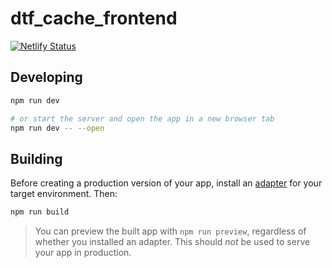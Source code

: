 # dtf_cache_frontend

[![Netlify Status](https://api.netlify.com/api/v1/badges/f2fd9c3d-9b88-4918-813e-2e8321d6549c/deploy-status)](https://app.netlify.com/sites/agitated-lichterman-469cf3/deploys)

## Developing

```bash
npm run dev

# or start the server and open the app in a new browser tab
npm run dev -- --open
```

## Building

Before creating a production version of your app, install an [adapter](https://kit.svelte.dev/docs#adapters) for your target environment. Then:

```bash
npm run build
```

> You can preview the built app with `npm run preview`, regardless of whether you installed an adapter. This should _not_ be used to serve your app in production.
